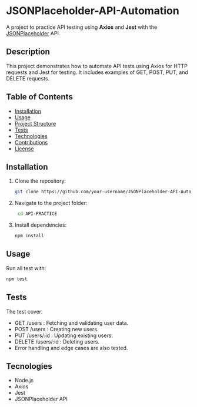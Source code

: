 # JSONPlaceholder-API-Automation

A project to practice API testing using **Axios** and **Jest** with the [JSONPlaceholder](https://jsonplaceholder.typicode.com/) API.

## Description

This project demonstrates how to automate API tests using Axios for HTTP requests and Jest for testing. It includes examples of GET, POST, PUT, and DELETE requests.

## Table of Contents

- [Installation](#installation)
- [Usage](#usage)
- [Project Structure](#project-structure)
- [Tests](#tests)
- [Technologies](#technologies)
- [Contributions](#contributions)
- [License](#license)

## Installation

1. Clone the repository:
   ```bash
   git clone https://github.com/your-username/JSONPlaceholder-API-Automation.git
   ```
2. Navigate to the project folder:
   ```bash
    cd API-PRACTICE
   ```

3. Install dependencies:
    ```bash
    npm install
## Usage
Run all test with:
   ```bash
   npm test
  ```
  
## Tests
The test cover:
 - GET /users : Fetching and validating user data.
 - POST /users : Creating new users.
 - PUT /users/:id : Updating existing users.
 - DELETE /users/:id : Deleting users.
 - Error handling and edge cases are also tested.

## Tecnologies
 - Node.js
 - Axios
 - Jest
 - JSONPlaceholder API

